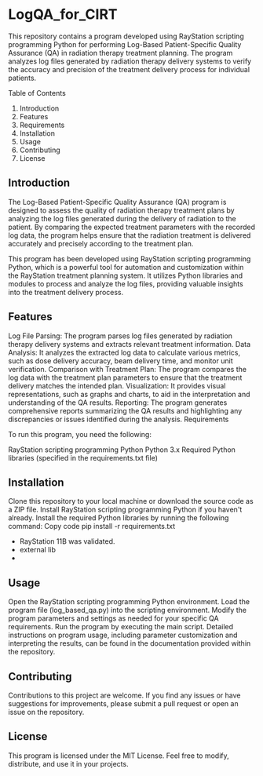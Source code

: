 # LogQA_for_CIRT

This repository contains a program developed using RayStation scripting programming Python for performing Log-Based Patient-Specific Quality Assurance (QA) in radiation therapy treatment planning. The program analyzes log files generated by radiation therapy delivery systems to verify the accuracy and precision of the treatment delivery process for individual patients.

Table of Contents

1. Introduction
2. Features
3. Requirements
4. Installation
5. Usage
6. Contributing
7. License

## Introduction

The Log-Based Patient-Specific Quality Assurance (QA) program is designed to assess the quality of radiation therapy treatment plans by analyzing the log files generated during the delivery of radiation to the patient. By comparing the expected treatment parameters with the recorded log data, the program helps ensure that the radiation treatment is delivered accurately and precisely according to the treatment plan.

This program has been developed using RayStation scripting programming Python, which is a powerful tool for automation and customization within the RayStation treatment planning system. It utilizes Python libraries and modules to process and analyze the log files, providing valuable insights into the treatment delivery process.

## Features

Log File Parsing: The program parses log files generated by radiation therapy delivery systems and extracts relevant treatment information.
Data Analysis: It analyzes the extracted log data to calculate various metrics, such as dose delivery accuracy, beam delivery time, and monitor unit verification.
Comparison with Treatment Plan: The program compares the log data with the treatment plan parameters to ensure that the treatment delivery matches the intended plan.
Visualization: It provides visual representations, such as graphs and charts, to aid in the interpretation and understanding of the QA results.
Reporting: The program generates comprehensive reports summarizing the QA results and highlighting any discrepancies or issues identified during the analysis.
Requirements

To run this program, you need the following:

RayStation scripting programming Python
Python 3.x
Required Python libraries (specified in the requirements.txt file)

## Installation

Clone this repository to your local machine or download the source code as a ZIP file.
Install RayStation scripting programming Python if you haven't already.
Install the required Python libraries by running the following command:
Copy code
pip install -r requirements.txt

- RayStation 11B was validated.
- external lib
- 

## Usage

Open the RayStation scripting programming Python environment.
Load the program file (log_based_qa.py) into the scripting environment.
Modify the program parameters and settings as needed for your specific QA requirements.
Run the program by executing the main script.
Detailed instructions on program usage, including parameter customization and interpreting the results, can be found in the documentation provided within the repository.

## Contributing

Contributions to this project are welcome. If you find any issues or have suggestions for improvements, please submit a pull request or open an issue on the repository.

## License

This program is licensed under the MIT License. Feel free to modify, distribute, and use it in your projects.
